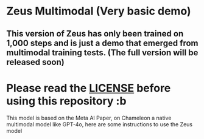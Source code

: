 # Zeus Multimodal (Very basic demo)
## This version of Zeus has only been trained on 1,000 steps and is just a demo that emerged from multimodal training tests. (The full version will be released soon)

# Please read the [LICENSE](LICENSE.txt) before using this repository :b

This model is based on the Meta AI Paper, on Chameleon a native multimodal model like GPT-4o, here are some instructions to use the Zeus model
